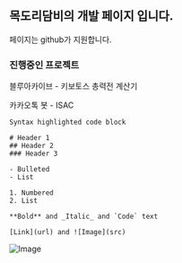 ## 목도리담비의 개발 페이지 입니다.

페이지는 github가 지원합니다.

### 진행중인 프로젝트

블루아카이브 - 키보토스 총력전 계산기

카카오톡 봇 - ISAC

```
Syntax highlighted code block

# Header 1
## Header 2
### Header 3

- Bulleted
- List

1. Numbered
2. List

**Bold** and _Italic_ and `Code` text

[Link](url) and ![Image](src)
```
![Image](https://i.imgur.com/Mpbs6ji.png)
